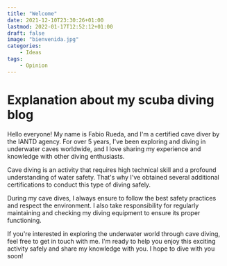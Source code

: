 ```yaml
---
title: "Welcome"
date: 2021-12-10T23:30:26+01:00
lastmod: 2022-01-17T12:52:12+01:00
draft: false
image: "bienvenida.jpg"
categories:
    - Ideas
tags:
    - Opinion
---
```

# Explanation about my scuba diving blog

Hello everyone! My name is Fabio Rueda, and I'm a certified cave diver by the IANTD agency. For over 5 years, I've been exploring and diving in underwater caves worldwide, and I love sharing my experience and knowledge with other diving enthusiasts.

Cave diving is an activity that requires high technical skill and a profound understanding of water safety. That's why I've obtained several additional certifications to conduct this type of diving safely.

During my cave dives, I always ensure to follow the best safety practices and respect the environment. I also take responsibility for regularly maintaining and checking my diving equipment to ensure its proper functioning.

If you're interested in exploring the underwater world through cave diving, feel free to get in touch with me. I'm ready to help you enjoy this exciting activity safely and share my knowledge with you. I hope to dive with you soon!

